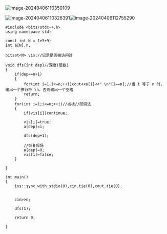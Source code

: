 ![image-20240406110350109](C:\Users\set\AppData\Roaming\Typora\typora-user-images\image-20240406110350109.png)

![image-20240406110326391](C:\Users\set\AppData\Roaming\Typora\typora-user-images\image-20240406110326391.png)![image-20240406112755290](C:\Users\set\AppData\Roaming\Typora\typora-user-images\image-20240406112755290.png)

```
#include <bits/stdc++.h>
using namespace std;

const int N = 1e5+9;
int a[N],n;

bitset<N> vis;//记录是否被访问过

void dfs(int dep)//深度(层数)
{
	if(dep==n+1)
	{
		for(int i=1;i<=n;++i)cout<<a[i]<<" \n"[i==n];//当 i 等于 n 时，输出一个换行符 \n，否则输出一个空格
		return;
	}
	for(int i=1;i<=n;++i)//减枝//回溯法
	{
		if(vis[i])continue;

		vis[i]=true;
		a[dep]=i;
		
		dfs(dep+1);
		
		//恢复现场
		a[dep]=0;
		vis[i]=false;
	}

}

int main()
{
	ios::sync_with_stdio(0),cin.tie(0),cout.tie(0);
	

	cin>>n;
	
	dfs(1);
	
	return 0;

}
```

